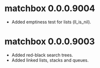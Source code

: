 # matchbox 0.0.0.9004

* Added emptiness test for lists (ll_is_nil).

# matchbox 0.0.0.9003

* Added red-black search trees.
* Added linked lists, stacks and queues.
